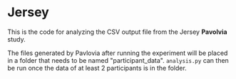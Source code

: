 # Jersey

This is the code for analyzing the CSV output file from the Jersey **Pavolvia** study.

The files generated by Pavlovia after running the experiment will be placed in a folder that needs to be named "participant_data". `analysis.py` can then be run once the data of at least 2 participants is in the folder.
